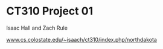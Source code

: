 # CT310 Project 01

Isaac Hall and Zach Rule

www.cs.colostate.edu/~isaach/ct310/index.php/northdakota
